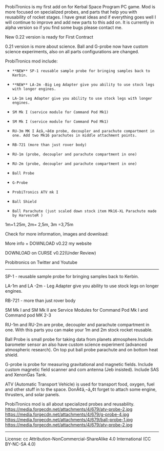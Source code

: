 ​

 

ProbiTronics is my first add on for Kerbal Space Program PC game. Mod is more focused on specialized probes, and parts that help you with reusability of rocket stages. I have great ideas and if everything goes well I will continue to improve and add new parts to this add on. It is currently in alpha version so if you find some bugs please contact me.

New 0.22 version is ready for First Contract

0.21 version is more about science. Ball and G-probe now have custom science experiments, also on all parts configurations are changed.

ProbiTronics mod include:
-     **NEW** SP-1 reusable sample probe for bringing samples back to Kerbin.
-     **NEW** LA-2m -Big Leg Adapter give you ability to use stock legs with longer engines.
-     LA-1m Leg Adapter give you ability to use stock legs with longer engines.
-     SM Mk I (service module for Command Pod Mk1)
-     SM Mk I (service module for Command Pod Mk1)
-     RU-3m MK I Ã¢â‚¬â€œ probe, decoupler and parachute compartment in one. Add two Mk16 parachutes in middle attachment points.
-     RB-721 (more than just rover body)
-     RU-1m (probe, decoupler and parachute compartment in one)
-     RU-2m (probe, decoupler and parachute compartment in one)
-     Ball Probe
-     G-Probe
-     ProbiTronics ATV mk I
-     Ball Shield
-     Ball Parachute (just scaled down stock item Mk16-XL Parachute made by HarvesteR )

 

1m=1.25m, 2m= 2,5m, 3m =3,75m

Check for more information, images and download:

More info + DOWNLOAD v0.22 my website

DOWNLOAD on CURSE v0.22(Under Review)

Probitronics on Twitter and Youtube

<hr>

SP-1 - reusable sample probe for bringing samples back to Kerbin.

LA-1m and LA -2m - Leg Adapter give you ability to use stock legs on longer engines.

RB-721 - more than just rover body

SM Mk I and SM Mk II are Service Modules for Command Pod Mk I and Command pod MK 2-3

RU-1m and RU-2m are probe, decoupler and parachute compartment in one. With this parts you can make your 1m and 2m stock rocket reusable.

Ball Probe is small probe for taking data from planets atmosphere.Include barometer sensor an also have custom science experiment (advanced atmospheric research). On top put ball probe parachute and on bottom heat shield.

G-probe is probe for measuring gravitational and magnetic fields. Include custom magnetic field scanner and com antenna (Jeb insisted). Include SAS and XenonGas Tank.

ATV (Automatic Transport Vehicle) is used for transport food, oxygen, fuel and other stuff in to the space. DonÃ¢â‚¬â„¢t forget to attach some engine, thrusters, and solar panels.

ProbiTronics mod is all about specialized probes and reusability.
https://media.forgecdn.net/attachments/4/679/atv-probe-2.jpg
https://media.forgecdn.net/attachments/4/679/g-probe-4.jpg
https://media.forgecdn.net/attachments/4/679/ball-probe-1.jpg
https://media.forgecdn.net/attachments/4/679/atv-probe-2.jpg
<hr>
License:  cc Attribution-NonCommercial-ShareAlike 4.0 International (CC BY-NC-SA 4.0)
​